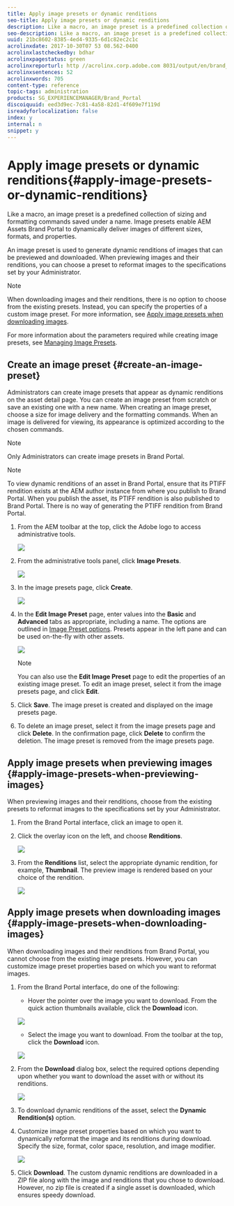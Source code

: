 ```yaml
---
title: Apply image presets or dynamic renditions
seo-title: Apply image presets or dynamic renditions
description: Like a macro, an image preset is a predefined collection of sizing and formatting commands saved under a name. Image presets enable AEM Assets Brand Portal to dynamically deliver images of different sizes, formats, and properties. 
seo-description: Like a macro, an image preset is a predefined collection of sizing and formatting commands saved under a name. Image presets enable AEM Assets Brand Portal to dynamically deliver images of different sizes, formats, and properties. 
uuid: 21bc8602-8385-4ed4-9335-6d1c82ec2c1c
acrolinxdate: 2017-10-30T07 53 08.562-0400
acrolinxlastcheckedby: bdhar
acrolinxpagestatus: green
acrolinxreporturl: http //acrolinx.corp.adobe.com 8031/output/en/brand_portal_image_presets_krs_workflow_07d7daef51a52015_561_report.xml
acrolinxsentences: 52
acrolinxwords: 705
content-type: reference
topic-tags: administration
products: SG_EXPERIENCEMANAGER/Brand_Portal
discoiquuid: eed3d9ec-7c81-4a58-82d1-4f609e7f119d
isreadyforlocalization: false
index: y
internal: n
snippet: y
---
```


# Apply image presets or dynamic renditions{#apply-image-presets-or-dynamic-renditions}

Like a macro, an image preset is a predefined collection of sizing and formatting commands saved under a name. Image presets enable AEM Assets Brand Portal to dynamically deliver images of different sizes, formats, and properties. 

An image preset is used to generate dynamic renditions of images that can be previewed and downloaded. When previewing images and their renditions, you can choose a preset to reformat images to the specifications set by your Administrator.

>[!NOTE]
>
>When downloading images and their renditions, there is no option to choose from the existing presets. Instead, you can specify the properties of a custom image preset. For more information, see [Apply image presets when downloading images](/brand-portal-image-presets.md#main-pars_text_1403412644).

For more information about the parameters required while creating image presets, see [Managing Image Presets](https://docs.adobe.com/docs/en/aem/6-0/administer/integration/dynamic-media/image-presets.html).

## Create an image preset {#create-an-image-preset}

Administrators can create image presets that appear as dynamic renditions on the asset detail page. You can create an image preset from scratch or save an existing one with a new name. When creating an image preset, choose a size for image delivery and the formatting commands. When an image is delivered for viewing, its appearance is optimized according to the chosen commands.

>[!NOTE]
>
>Only Administrators can create image presets in Brand Portal.

>[!NOTE]
>
>To view dynamic renditions of an asset in Brand Portal, ensure that its PTIFF rendition exists at the AEM author instance from where you publish to Brand Portal. When you publish the asset, its PTIFF rendition is also published to Brand Portal. There is no way of generating the PTIFF rendition from Brand Portal.

1. From the AEM toolbar at the top, click the Adobe logo to access administrative tools.

   ![](assets/aemlogo.png)

1. From the administrative tools panel, click **Image Presets**. 

   ![](assets/Admin-tools-panel-5.png)

1. In the image presets page, click **Create**.

   ![](assets/image_preset_homepage.png)

1. In the **Edit Image Preset** page, enter values into the **Basic** and **Advanced** tabs as appropriate, including a name. The options are outlined in [Image Preset options](https://docs.adobe.com/docs/en/aem/6-0/administer/integration/dynamic-media/image-presets.html#Image%20preset%20options). Presets appear in the left pane and can be used on-the-fly with other assets.

   ![](assets/image_preset_create.png)

   >[!NOTE]
   >
   >You can also use the **Edit Image Preset** page to edit the properties of an existing image preset. To edit an image preset, select it from the image presets page, and click **Edit**.

1. Click **Save**. The image preset is created and displayed on the image presets page.
1. To delete an image preset, select it from the image presets page and click **Delete**. In the confirmation page, click **Delete** to confirm the deletion. The image preset is removed from the image presets page.

## Apply image presets when previewing images  {#apply-image-presets-when-previewing-images}

When previewing images and their renditions, choose from the existing presets to reformat images to the specifications set by your Administrator.

1. From the Brand Portal interface, click an image to open it.
1. Click the overlay icon on the left, and choose **Renditions**.

   ![](assets/image-preset-previewrenditions.png)

1. From the **Renditions** list, select the appropriate dynamic rendition, for example, **Thumbnail**. The preview image is rendered based on your choice of the rendition.

   ![](assets/image-preset-previewrenditionthumbnail.png)

## Apply image presets when downloading images {#apply-image-presets-when-downloading-images}

When downloading images and their renditions from Brand Portal, you cannot choose from the existing image presets. However, you can customize image preset properties based on which you want to reformat images.

1. From the Brand Portal interface, do one of the following:

    * Hover the pointer over the image you want to download. From the quick action thumbnails available, click the **Download** icon.

   ![](assets/DownloadSingleAsset.png)

    * Select the image you want to download. From the toolbar at the top, click the **Download** icon.

   ![](assets/DownloadAssets.png)

1. From the **Download** dialog box, select the required options depending upon whether you want to download the asset with or without its renditions.

   ![](assets/Donload-Assets-Dialog-1.png)

1. To download dynamic renditions of the asset, select the **Dynamic Rendition(s)** option.
1. Customize image preset properties based on which you want to dynamically reformat the image and its renditions during download. Specify the size, format, color space, resolution, and image modifier. 

   ![](assets/DynamicRenditions.png)

1. Click **Download**. The custom dynamic renditions are downloaded in a ZIP file along with the image and renditions that you chose to download. However, no zip file is created if a single asset is downloaded, which ensures speedy download.

